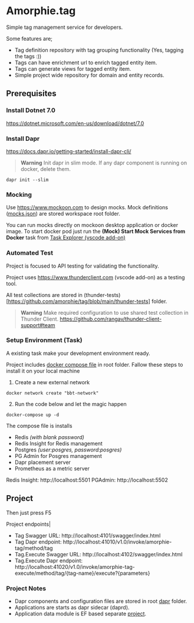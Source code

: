 # Amorphie.tag

Simple tag management service for developers.

Some features are;

- Tag definition repository with tag grouping functionality (Yes, tagging the tags :))
- Tags can have enrichment url to enrich tagged entity item.
- Tags can generate views for tagged entity item.
- Simple project wide repository for domain and entity records.

## Prerequisites

### Install Dotnet 7.0

https://dotnet.microsoft.com/en-us/download/dotnet/7.0

### Install Dapr

https://docs.dapr.io/getting-started/install-dapr-cli/

> **Warning**
> Init dapr in slim mode. If any dapr component is running on docker, delete them.

```
dapr init --slim
```

### Mocking

Use https://www.mockoon.com to design mocks.
Mock definitions ([mocks.json](https://github.com/amorphie/tag/blob/main/mocks.json)) are stored workspace root folder.

You can run mocks directly on mockoon desktop application or docker image.
To start docker pod just run the **(Mock) Start Mock Services from Docker** task from [Task Explorer (vscode add-on)](https://marketplace.visualstudio.com/items?itemName=spmeesseman.vscode-taskexplorer)

### Automated Test

Project is focused to API testing for validating the functionality.

Project uses https://www.thunderclient.com (vscode add-on) as a testing tool.

All test collections are stored in (thunder-tests)[https://github.com/amorphie/tag/blob/main/thunder-tests] folder.

> **Warning**
> Make required configuration to use shared test collection in Thunder Client.
> https://github.com/rangav/thunder-client-support#team

### Setup Environment (Task)

A existing task make your development environment ready.

Project includes [docker compose file](https://github.com/amorphie/tag/blob/main/docker-compose.yml) in root folder. Fallow these steps to install it on your local machine

1. Create a new external network

```
docker network create "bbt-network"
```

2. Run the code below and let the magic happen

```
docker-compose up -d
```

The compose file is installs

- Redis _(with blank password)_
- Redis Insight for Redis management
- Postgres _(user:posgres, password:posgres)_
- PG Admin for Posgres management
- Dapr placement server
- Prometheus as a metric server

Redis Insight: http://localhost:5501
PGAdmin: http://localhost:5502

## Project

Then just press F5

Project endpoints|

- Tag Swagger URL: http://localhost:4101/swagger/index.html
- Tag Dapr endpoint: http://localhost:41010/v1.0/invoke/amorphie-tag/method/tag
- Tag.Execute Swagger URL: http://localhost:4102/swagger/index.html
- Tag.Execute Dapr endpoint: http://localhost:41020/v1.0/invoke/amorphie-tag-execute/method/tag/{tag-name}/execute?{parameters}

### Project Notes

- Dapr components and configuration files are stored in root [dapr](https://github.com/amorphie/tag/blob/main/dapr) folder.
- Applications are starts as dapr sidecar (daprd).
- Application data module is EF based separate [project](https://github.com/amorphie/tag/blob/main/amorphie.tag.data).
